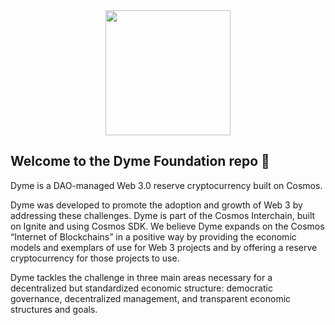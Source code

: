 <div id="header" align="center">
  <img src="https://dyme.network/wp-content/uploads/2023/02/dyme-logo-reversed.svg" width="200" />
</div>

## Welcome to the Dyme Foundation repo 👋

Dyme is a DAO-managed Web 3.0 reserve cryptocurrency built on Cosmos.

Dyme was developed to promote the adoption and growth of Web 3 by addressing these challenges. Dyme is part of the Cosmos Interchain, built on Ignite and using Cosmos SDK. We believe Dyme expands on the Cosmos “Internet of Blockchains” in a positive way by providing the economic models and exemplars of use for Web 3 projects and by offering a reserve cryptocurrency for those projects to use.

Dyme tackles the challenge in three main areas necessary for a decentralized but standardized economic structure: democratic governance, decentralized management, and transparent economic structures and goals.

<!--

**Here are some ideas to get you started:**

🙋‍♀️ A short introduction - what is your organization all about?
🌈 Contribution guidelines - how can the community get involved?
👩‍💻 Useful resources - where can the community find your docs? Is there anything else the community should know?
🍿 Fun facts - what does your team eat for breakfast?
🧙 Remember, you can do mighty things with the power of [Markdown](https://docs.github.com/github/writing-on-github/getting-started-with-writing-and-formatting-on-github/basic-writing-and-formatting-syntax)
-->
